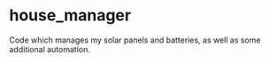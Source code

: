 # house_manager
Code which manages my solar panels and batteries, as well as some additional automation.
